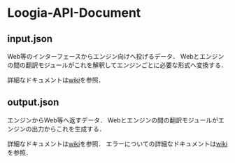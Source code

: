 # Loogia-API-Document

## input.json

Web等のインターフェースからエンジン向けへ投げるデータ．
Webとエンジンの間の翻訳モジュールがこれを解釈してエンジンごとに必要な形式へ変換する．

詳細なドキュメントは[wiki](https://github.com/Optimind-llc/Loogia-API-Document/wiki)を参照．

## output.json

エンジンからWeb等へ返すデータ．
Webとエンジンの間の翻訳モジュールがエンジンの出力からこれを生成する．

詳細なドキュメントは[wiki](https://github.com/Optimind-llc/Loogia-API-Document/wiki)を参照．
エラーについての詳細なドキュメントは[wiki](https://github.com/Optimind-llc/Loogia-API-Document/wiki/error)を参照．
